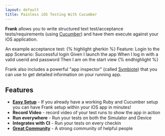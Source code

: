 ```yaml
---
layout: default
title: Painless iOS Testing With Cucumber
---
```


**Frank** allows you to write structured text test/acceptance
tests/requirements (using [Cucumber](http://www.cukes.info)) and have
them execute against your iOS application.

An example acceptance test:
{% highlight gherkin %}
Feature: Login to the app
Scenario: Successful login
  Given I launch the app
  When I log in with a valid userid and password
  Then I am on the start view
{% endhighlight %}

Frank also includes a powerful "app inspector" (called
[Symbiote](symbiote.html)) that you can use to get detailed
information on your running app.

## Features

* [**Easy Setup**](installing.html) - If you already have a working
  Ruby and Cucumber setup you can have Frank setup within your iOS app
  in minutes!
* **Record Video** - record video of your test runs to show the app in action
* **Run everywhere** - Run your tests on both the Simulator and Device
* **Integrates with CI** - Run your tests on every checkin
* [**Great Community**](mailing_lists.html) - A strong community of helpful people
